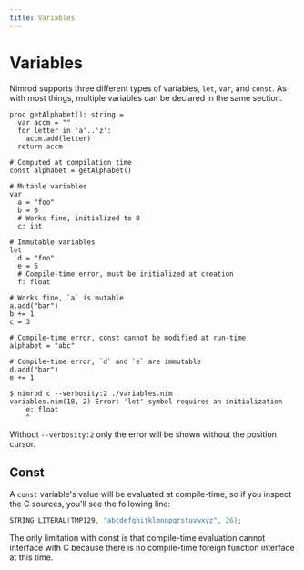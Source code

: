 ```yaml
---
title: Variables
---
```

# Variables

Nimrod supports three different types of variables, `let`, `var`, and `const`. As with most things, multiple variables can be declared in the same section.

``` nimrod
proc getAlphabet(): string =
  var accm = ""
  for letter in 'a'..'z':
    accm.add(letter)
  return accm

# Computed at compilation time
const alphabet = getAlphabet()

# Mutable variables
var
  a = "foo"
  b = 0
  # Works fine, initialized to 0
  c: int

# Immutable variables
let
  d = "foo"
  e = 5
  # Compile-time error, must be initialized at creation
  f: float

# Works fine, `a` is mutable
a.add("bar")
b += 1
c = 3

# Compile-time error, const cannot be modified at run-time
alphabet = "abc"

# Compile-time error, `d` and `e` are immutable
d.add("bar")
e += 1
```

``` console
$ nimrod c --verbosity:2 ./variables.nim
variables.nim(18, 2) Error: 'let' symbol requires an initialization
    e: float
    ^
```

Without `--verbosity:2` only the error will be shown without the position cursor.

## Const
A `const` variable's value will be evaluated at compile-time, so if you inspect the C sources, you'll see the following line:

``` c
STRING_LITERAL(TMP129, "abcdefghijklmnopqrstuvwxyz", 26);
```

The only limitation with const is that compile-time evaluation cannot interface with C because there is no compile-time foreign function interface at this time.
